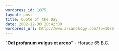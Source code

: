 ```yaml
--- 
wordpress_id: 1075
layout: post
title: Quote of the Day
date: 2002-12-30 20:42:00
wordpress_url: http://www.arcanology.com/?p=1075
---
```

"<strong>Odi profanum vulgus et arceo</strong>" - Horace 65 B.C.
